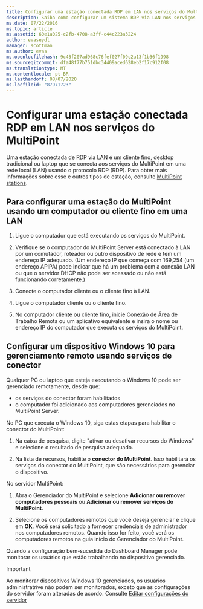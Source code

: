 ```yaml
---
title: Configurar uma estação conectada RDP em LAN nos serviços do MultiPoint
description: Saiba como configurar um sistema RDP via LAN nos serviços do MultiPoint
ms.date: 07/22/2016
ms.topic: article
ms.assetid: 60e1a025-c2fb-4708-a3ff-c44c223a3224
author: evaseydl
manager: scottman
ms.author: evas
ms.openlocfilehash: 9c43f207ad968c76fef027f09c2a13f1b36f1998
ms.sourcegitcommit: dfa48f77b751dbc34409aced628eb2f17c912f08
ms.translationtype: MT
ms.contentlocale: pt-BR
ms.lasthandoff: 08/07/2020
ms.locfileid: "87971723"
---
```

# <a name="set-up-an-rdp-over-lan-connected-station-in-multipoint-services"></a>Configurar uma estação conectada RDP em LAN nos serviços do MultiPoint
Uma estação conectada de RDP via LAN é um cliente fino, desktop tradicional ou laptop que se conecta aos serviços do MultiPoint em uma rede local (LAN) usando o protocolo RDP (RDP). Para obter mais informações sobre esse e outros tipos de estação, consulte [MultiPoint stations](MultiPoint-services-Stations.md).

## <a name="to-set-up-a-multipoint-station-using-a-computer-or-thin-client-on-a-lan"></a>Para configurar uma estação do MultiPoint usando um computador ou cliente fino em uma LAN

1.  Ligue o computador que está executando os serviços do MultiPoint.

2.  Verifique se o computador do MultiPoint Server está conectado à LAN por um comutador, roteador ou outro dispositivo de rede e tem um endereço IP adequado. (Um endereço IP que começa com 169,254 (um endereço APIPA) pode indicar que há um problema com a conexão LAN ou que o servidor DHCP não pode ser acessado ou não está funcionando corretamente.)

3.  Conecte o computador cliente ou o cliente fino à LAN.

4.  Ligue o computador cliente ou o cliente fino.

5.  No computador cliente ou cliente fino, inicie Conexão de Área de Trabalho Remota ou um aplicativo equivalente e insira o nome ou endereço IP do computador que executa os serviços do MultiPoint.

## <a name="set-up-a-windows-10-device-for-remote-management-by-using-connector-services"></a>Configurar um dispositivo Windows 10 para gerenciamento remoto usando serviços de conector
Qualquer PC ou laptop que esteja executando o Windows 10 pode ser gerenciado remotamente, desde que:
- os serviços do conector foram habilitados
- o computador foi adicionado aos computadores gerenciados no MultiPoint Server.

No PC que executa o Windows 10, siga estas etapas para habilitar o conector do MultiPoint:

1. Na caixa de pesquisa, digite "ativar ou desativar recursos do Windows" e selecione o resultado de pesquisa adequado.

2. Na lista de recursos, habilite o **conector do MultiPoint**. Isso habilitará os serviços do conector do MultiPoint, que são necessários para gerenciar o dispositivo.

No servidor MultiPoint:
1. Abra o Gerenciador do MultiPoint e selecione **Adicionar ou remover computadores pessoais** ou **Adicionar ou remover serviços do MultiPoint**.

2. Selecione os computadores remotos que você deseja gerenciar e clique em **OK**.  Você será solicitado a fornecer credenciais de administrador nos computadores remotos.  Quando isso for feito, você verá os computadores remotos na guia início do Gerenciador do MultiPoint.

Quando a configuração bem-sucedida do Dashboard Manager pode monitorar os usuários que estão trabalhando no dispositivo gerenciado.

> [!IMPORTANT]
> Ao monitorar dispositivos Windows 10 gerenciados, os usuários administratrive não podem ser monitorados, exceto que as configurações do servidor foram alteradas de acordo. Consulte [Editar configurações do servidor](Edit-Server-Settings.md)